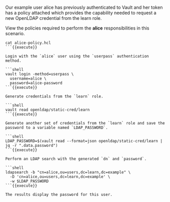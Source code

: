 Our example user alice has previously authenticated to Vault and her token has a policy attached which provides the capability needed to request a new OpenLDAP credential from the learn role.

View the policies required to perform the **alice** responsibilities in this
scenario.

```shell
cat alice-policy.hcl
```{{execute}}

Login with the `alice` user using the `userpass` authentication method.

```shell
vault login -method=userpass \
  username=alice \
  password=alice-password
```{{execute}}

Generate credentials from the `learn` role.

```shell
vault read openldap/static-cred/learn
```{{execute}}

Generate another set of credentials from the `learn` role and save the password to a variable named `LDAP_PASSWORD`.

```shell
LDAP_PASSWORD=$(vault read --format=json openldap/static-cred/learn | jq -r ".data.password")
```{{execute}}

Perform an LDAP search with the generated `dn` and `password`.

```shell
ldapsearch -b "cn=alice,ou=users,dc=learn,dc=example" \
  -D 'cn=alice,ou=users,dc=learn,dc=example' \
  -w $LDAP_PASSWORD
```{{execute}}

The results display the password for this user.